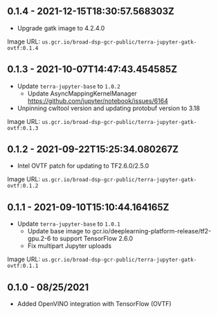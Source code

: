 ## 0.1.4 - 2021-12-15T18:30:57.568303Z

- Upgrade gatk image to 4.2.4.0

Image URL: `us.gcr.io/broad-dsp-gcr-public/terra-jupyter-gatk-ovtf:0.1.4`

## 0.1.3 - 2021-10-07T14:47:43.454585Z

- Update `terra-jupyter-base` to `1.0.2`
  - Update AsyncMappingKernelManager https://github.com/jupyter/notebook/issues/6164
- Unpinning cwltool version and updating protobuf version to 3.18

Image URL: `us.gcr.io/broad-dsp-gcr-public/terra-jupyter-gatk-ovtf:0.1.3`

## 0.1.2 - 2021-09-22T15:25:34.080267Z

- Intel OVTF patch for updating to TF2.6.0/2.5.0

Image URL: `us.gcr.io/broad-dsp-gcr-public/terra-jupyter-gatk-ovtf:0.1.2`

## 0.1.1 - 2021-09-10T15:10:44.164165Z

- Update `terra-jupyter-base` to `1.0.1`
  - Update base image to gcr.io/deeplearning-platform-release/tf2-gpu.2-6 to support TensorFlow 2.6.0
  - Fix multipart Jupyter uploads

Image URL: `us.gcr.io/broad-dsp-gcr-public/terra-jupyter-gatk-ovtf:0.1.1`

## 0.1.0 - 08/25/2021

- Added OpenVINO integration with TensorFlow (OVTF)